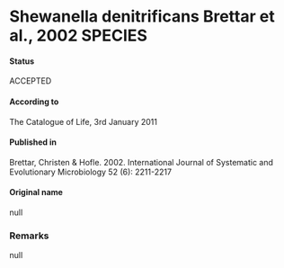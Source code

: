 # Shewanella denitrificans Brettar et al., 2002 SPECIES

#### Status
ACCEPTED

#### According to
The Catalogue of Life, 3rd January 2011

#### Published in
Brettar, Christen & Hofle. 2002. International Journal of Systematic and Evolutionary Microbiology 52 (6): 2211-2217

#### Original name
null

### Remarks
null
